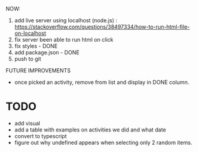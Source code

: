 NOW:

1. add live server using localhost (node.js) : https://stackoverflow.com/questions/38497334/how-to-run-html-file-on-localhost
2. fix server been able to run html on click
3. fix styles - DONE
4. add package.json - DONE
5. push to git

FUTURE IMPROVEMENTS

- once picked an activity, remove from list and display in DONE column.

# TODO

- add visual
- add a table with examples on activities we did and what date
- convert to typescript
- figure out why undefined appears when selecting only 2 random items.
